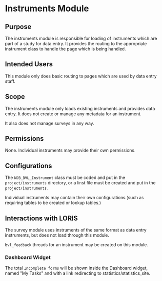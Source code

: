 # Instruments Module

## Purpose

The instruments module is responsible for loading of instruments
which are part of a study for data entry. It provides the routing
to the appropriate instrument class to handle the page which is
being handled.

## Intended Users

This module only does basic routing to pages which are used by data
entry staff.

## Scope

The instruments module only loads existing instruments and provides
data entry. It does not create or manage any metadata for an
instrument.

It also does not manage surveys in any way.

## Permissions

None. Individual instruments may provide their own permissions.

## Configurations

The `NDB_BVL_Instrument` class must be coded and put in the
`project/instruments` directory, or a linst file must be created
and put in the `project/instruments`.

Individual instruments may contain their own configurations (such
as requiring tables to be created or lookup tables.)

## Interactions with LORIS

The survey module uses instruments of the same format as data entry
instruments, but does not load through this module.

`bvl_feedback` threads for an instrument may be created on this
module.

### Dashboard Widget

The total `Incomplete forms` will be shown inside the Dashboard widget, 
named "My Tasks" and with a link redirecting to statistics/statistics_site.
